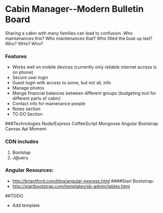 # Cabin Manager--Modern Bulletin Board
Sharing a cabin with many families can lead to confusion. 
Who maintenances this? Who maintenances that? Who filled the boat up last? Who? WHo? Who?

### Features
* Works well on mobile devices (currently only reliable internet access is on phone)
* Secure user login
* Guest login with access to some, but not all, info
* Manage photos
* Mange financial balances between different groups (budgeting tool for different parts of cabin)
* Contact info for mainenance people
* Notes section
* TO DO Section

###Technologies
Node/Express
CoffeeScript
Mongoose
Angular
Bootstrap
Canvas Api
Moment

### CDN includes
1. Bootstap
2. J@uery 


### Angular Resources:
* http://briantford.com/blog/angular-express.html
####Start Bootstrap: 
* http://startbootstrap.com/templates/sb-admin/tables.html

##TODO
* Add template 

